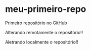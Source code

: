 # meu-primeiro-repo
Primeiro repositório no GitHub

Alterando remotamente o repositório!!

Aletrando localmente o repositório!!